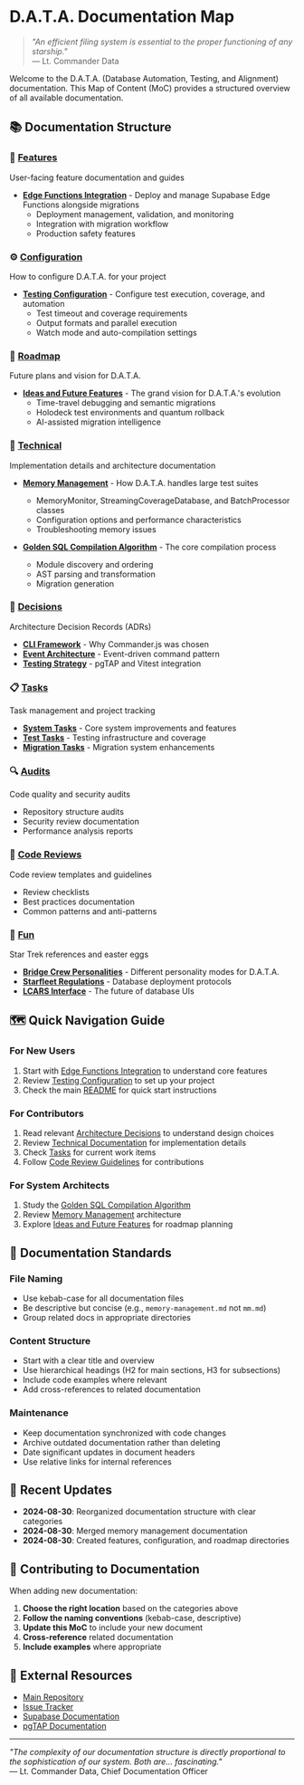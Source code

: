 # D.A.T.A. Documentation Map

> _"An efficient filing system is essential to the proper functioning of any starship."_  
> — Lt. Commander Data

Welcome to the D.A.T.A. (Database Automation, Testing, and Alignment) documentation. This Map of Content (MoC) provides a structured overview of all available documentation.

## 📚 Documentation Structure

### 🚀 [Features](/docs/features/)

User-facing feature documentation and guides

- **[Edge Functions Integration](features/edge-functions.md)** - Deploy and manage Supabase Edge Functions alongside migrations
  - Deployment management, validation, and monitoring
  - Integration with migration workflow
  - Production safety features

### ⚙️ [Configuration](/docs/configuration/)

How to configure D.A.T.A. for your project

- **[Testing Configuration](configuration/testing.md)** - Configure test execution, coverage, and automation
  - Test timeout and coverage requirements
  - Output formats and parallel execution
  - Watch mode and auto-compilation settings

### 🔮 [Roadmap](/docs/roadmap/)

Future plans and vision for D.A.T.A.

- **[Ideas and Future Features](roadmap/ideas-and-future.md)** - The grand vision for D.A.T.A.'s evolution
  - Time-travel debugging and semantic migrations
  - Holodeck test environments and quantum rollback
  - AI-assisted migration intelligence

### 🔧 [Technical](/docs/technical/)

Implementation details and architecture documentation

- **[Memory Management](technical/memory-management.md)** - How D.A.T.A. handles large test suites
  - MemoryMonitor, StreamingCoverageDatabase, and BatchProcessor classes
  - Configuration options and performance characteristics
  - Troubleshooting memory issues

- **[Golden SQL Compilation Algorithm](technical/golden-sql-compilation-algorithm.md)** - The core compilation process
  - Module discovery and ordering
  - AST parsing and transformation
  - Migration generation

### 🎯 [Decisions](/docs/decisions/)

Architecture Decision Records (ADRs)

- **[CLI Framework](decisions/cli-framework.md)** - Why Commander.js was chosen
- **[Event Architecture](decisions/event-architecture.md)** - Event-driven command pattern
- **[Testing Strategy](decisions/testing-strategy.md)** - pgTAP and Vitest integration

### 📋 [Tasks](/docs/TASKS/)

Task management and project tracking

- **[System Tasks](TASKS/system.md)** - Core system improvements and features
- **[Test Tasks](TASKS/test.md)** - Testing infrastructure and coverage
- **[Migration Tasks](TASKS/migration.md)** - Migration system enhancements

### 🔍 [Audits](/docs/audits/)

Code quality and security audits

- Repository structure audits
- Security review documentation
- Performance analysis reports

### 👀 [Code Reviews](/docs/code-reviews/)

Code review templates and guidelines

- Review checklists
- Best practices documentation
- Common patterns and anti-patterns

### 🖖 [Fun](/docs/fun/)

Star Trek references and easter eggs

- **[Bridge Crew Personalities](fun/personalities.md)** - Different personality modes for D.A.T.A.
- **[Starfleet Regulations](fun/regulations.md)** - Database deployment protocols
- **[LCARS Interface](fun/lcars.md)** - The future of database UIs

## 🗺️ Quick Navigation Guide

### For New Users

1. Start with [Edge Functions Integration](features/edge-functions.md) to understand core features
2. Review [Testing Configuration](configuration/testing.md) to set up your project
3. Check the main [README](/README.md) for quick start instructions

### For Contributors

1. Read relevant [Architecture Decisions](decisions/) to understand design choices
2. Review [Technical Documentation](technical/) for implementation details
3. Check [Tasks](TASKS/) for current work items
4. Follow [Code Review Guidelines](code-reviews/) for contributions

### For System Architects

1. Study the [Golden SQL Compilation Algorithm](technical/golden-sql-compilation-algorithm.md)
2. Review [Memory Management](technical/memory-management.md) architecture
3. Explore [Ideas and Future Features](roadmap/ideas-and-future.md) for roadmap planning

## 📖 Documentation Standards

### File Naming

- Use kebab-case for all documentation files
- Be descriptive but concise (e.g., `memory-management.md` not `mm.md`)
- Group related docs in appropriate directories

### Content Structure

- Start with a clear title and overview
- Use hierarchical headings (H2 for main sections, H3 for subsections)
- Include code examples where relevant
- Add cross-references to related documentation

### Maintenance

- Keep documentation synchronized with code changes
- Archive outdated documentation rather than deleting
- Date significant updates in document headers
- Use relative links for internal references

## 🔄 Recent Updates

- **2024-08-30**: Reorganized documentation structure with clear categories
- **2024-08-30**: Merged memory management documentation
- **2024-08-30**: Created features, configuration, and roadmap directories

## 🤝 Contributing to Documentation

When adding new documentation:

1. **Choose the right location** based on the categories above
2. **Follow the naming conventions** (kebab-case, descriptive)
3. **Update this MoC** to include your new document
4. **Cross-reference** related documentation
5. **Include examples** where appropriate

## 🔗 External Resources

- [Main Repository](https://github.com/starfleet/supa-data)
- [Issue Tracker](https://github.com/starfleet/supa-data/issues)
- [Supabase Documentation](https://supabase.com/docs)
- [pgTAP Documentation](https://pgtap.org/)

---

_"The complexity of our documentation structure is directly proportional to the sophistication of our system. Both are... fascinating."_  
— Lt. Commander Data, Chief Documentation Officer
